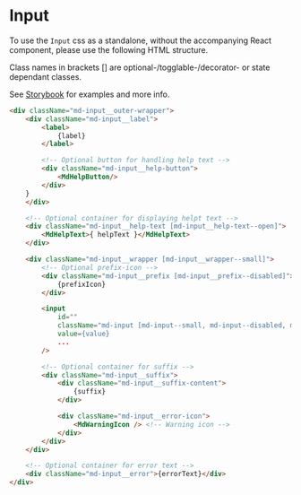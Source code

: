 # Input

To use the `Input` css as a standalone, without the accompanying React component, please use the following HTML structure.

Class names in brackets [] are optional-/togglable-/decorator- or state dependant classes.

See [Storybook](https://miljodir.github.io/md-components) for examples and more info.

```html
<div className="md-input__outer-wrapper">
    <div className="md-input__label">
        <label>
            {label}
        </label>

        <!-- Optional button for handling help text -->
        <div className="md-input__help-button">
            <MdHelpButton/>
        </div>
    }
    </div>

    <!-- Optional container for displaying helpt text -->
    <div className="md-input__help-text [md-input__help-text--open]">
        <MdHelpText>{ helpText }</MdHelpText>
    </div>

    <div className="md-input__wrapper [md-input__wrapper--small]">
        <!-- Optional prefix-icon -->
        <div className="md-input__prefix [md-input__prefix--disabled]">
            {prefixIcon}
        </div>

        <input
            id=""
            className="md-input [md-input--small, md-input--disabled, md-input--readonly, md-input--error, md-input--has-suffix, md-input--has-prefix]"
            value={value}
            ...
        />

        <!-- Optional container for suffix -->
        <div className="md-input__suffix">
            <div className="md-input__suffix-content">
                {suffix}
            </div>

            <div className="md-input__error-icon">
                <MdWarningIcon /> <!-- Warning icon -->
            </div>
        </div>
    </div>

    <!-- Optional container for error text -->
    <div className="md-input__error">{errorText}</div>
</div>
```
